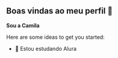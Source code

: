 ## Boas vindas ao meu perfil 👋


**Sou a Camila**

Here are some ideas to get you started:

- 🌱 Estou estudando Alura





